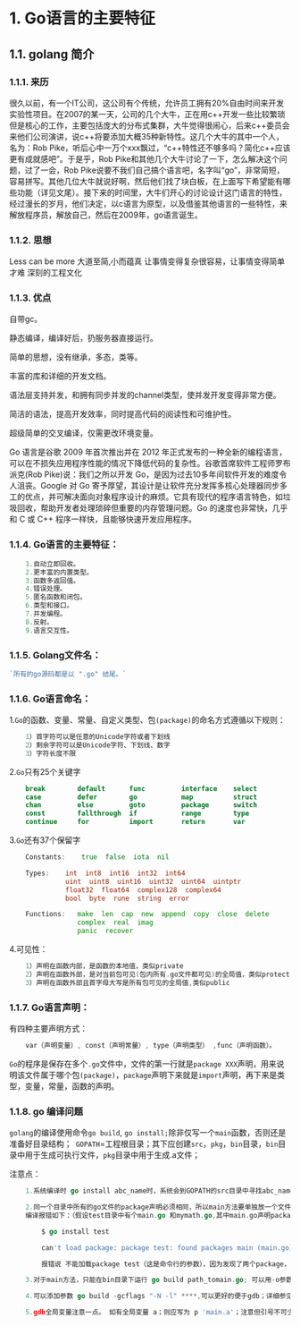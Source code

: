 # 1. Go语言的主要特征

## 1.1. golang 简介

### 1.1.1. 来历

很久以前，有一个IT公司，这公司有个传统，允许员工拥有20%自由时间来开发实验性项目。在2007的某一天，公司的几个大牛，正在用c++开发一些比较繁琐但是核心的工作，主要包括庞大的分布式集群，大牛觉得很闹心，后来c++委员会来他们公司演讲，说c++将要添加大概35种新特性。这几个大牛的其中一个人，名为：Rob Pike，听后心中一万个xxx飘过，“c++特性还不够多吗？简化c++应该更有成就感吧”。于是乎，Rob Pike和其他几个大牛讨论了一下，怎么解决这个问题，过了一会，Rob Pike说要不我们自己搞个语言吧，名字叫“go”，非常简短，容易拼写。其他几位大牛就说好啊，然后他们找了块白板，在上面写下希望能有哪些功能（详见文尾）。接下来的时间里，大牛们开心的讨论设计这门语言的特性，经过漫长的岁月，他们决定，以c语言为原型，以及借鉴其他语言的一些特性，来解放程序员，解放自己，然后在2009年，go语言诞生。

### 1.1.2. 思想

Less can be more 大道至简,小而蕴真 让事情变得复杂很容易，让事情变得简单才难 深刻的工程文化

### 1.1.3. 优点

自带gc。

静态编译，编译好后，扔服务器直接运行。

简单的思想，没有继承，多态，类等。

丰富的库和详细的开发文档。

语法层支持并发，和拥有同步并发的channel类型，使并发开发变得非常方便。

简洁的语法，提高开发效率，同时提高代码的阅读性和可维护性。

超级简单的交叉编译，仅需更改环境变量。

Go 语言是谷歌 2009 年首次推出并在 2012 年正式发布的一种全新的编程语言，可以在不损失应用程序性能的情况下降低代码的复杂性。谷歌首席软件工程师罗布派克(Rob Pike)说：我们之所以开发 Go，是因为过去10多年间软件开发的难度令人沮丧。Google 对 Go 寄予厚望，其设计是让软件充分发挥多核心处理器同步多工的优点，并可解决面向对象程序设计的麻烦。它具有现代的程序语言特色，如垃圾回收，帮助开发者处理琐碎但重要的内存管理问题。Go 的速度也非常快，几乎和 C 或 C++ 程序一样快，且能够快速开发应用程序。

### 1.1.4. Go语言的主要特征：

```go
    1.自动立即回收。
    2.更丰富的内置类型。
    3.函数多返回值。
    4.错误处理。
    5.匿名函数和闭包。
    6.类型和接口。
    7.并发编程。
    8.反射。
    9.语言交互性。
```

### 1.1.5. Golang文件名：

```go
`所有的go源码都是以 ".go" 结尾。`
```

### 1.1.6. Go语言命名：

1.`Go`的函数、变量、常量、自定义类型、包`(package)`的命名方式遵循以下规则：

```go
    1）首字符可以是任意的Unicode字符或者下划线
    2）剩余字符可以是Unicode字符、下划线、数字
    3）字符长度不限
```

2.`Go`只有25个关键字

```go
    break        default      func         interface    select
    case         defer        go           map          struct
    chan         else         goto         package      switch
    const        fallthrough  if           range        type
    continue     for          import       return       var
```

3.`Go`还有37个保留字

```go
    Constants:    true  false  iota  nil

    Types:    int  int8  int16  int32  int64  
              uint  uint8  uint16  uint32  uint64  uintptr
              float32  float64  complex128  complex64
              bool  byte  rune  string  error

    Functions:   make  len  cap  new  append  copy  close  delete
                 complex  real  imag
                 panic  recover
```

4.可见性：

```go
    1）声明在函数内部，是函数的本地值，类似private
    2）声明在函数外部，是对当前包可见(包内所有.go文件都可见)的全局值，类似protect
    3）声明在函数外部且首字母大写是所有包可见的全局值,类似public
```

### 1.1.7. Go语言声明：

有四种主要声明方式：

```go
    var（声明变量）, const（声明常量）, type（声明类型） ,func（声明函数）。
```

`Go`的程序是保存在多个`.go`文件中，文件的第一行就是`package XXX`声明，用来说明该文件属于哪个包`(package)`，`package`声明下来就是`import`声明，再下来是类型，变量，常量，函数的声明。

### 1.1.8. go 编译问题

`golang`的编译使用命令` go build `, `go install;`除非仅写一个`main`函数，否则还是准备好目录结构；` GOPATH`=工程根目录；其下应创建`src`，`pkg`，`bin`目录，`bin`目录中用于生成可执行文件，`pkg`目录中用于生成.a文件； 

注意点：

```go
    1.系统编译时 go install abc_name时，系统会到GOPATH的src目录中寻找abc_name目录，然后编译其下的go文件；

    2.同一个目录中所有的go文件的package声明必须相同，所以main方法要单独放一个文件，否则会报错；
    编译报错如下：（假设test目录中有个main.go 和mymath.go,其中main.go声明package为main，mymath.go声明packag 为test);

        $ go install test

        can't load package: package test: found packages main (main.go) and test (mymath.go) in /home/wanjm/go/src/test

        报错说 不能加载package test（这是命令行的参数），因为发现了两个package，分别时main.go 和 mymath.go;

    3.对于main方法，只能在bin目录下运行 go build path_tomain.go; 可以用-o参数指出输出文件名；

    4.可以添加参数 go build -gcflags "-N -l" ****,可以更好的便于gdb；详细参见 http://golang.org/doc/gdb

    5.gdb全局变量注意一点。 如有全局变量 a；则应写为 p 'main.a'；注意但引号不可少；
```